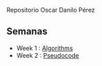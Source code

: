 Repositorio Oscar Danilo Pérez

## Semanas

- Week 1 : [Algorithms](weeks/challengesw01)
- Week 2 : [Pseudocode](weeks/challengesW02)





